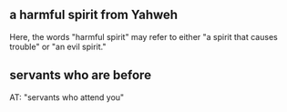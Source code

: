 ## a harmful spirit from Yahweh ##

Here, the words "harmful spirit" may refer to either "a spirit that causes trouble" or "an evil spirit."

## servants who are before ##

AT: "servants who attend you"
